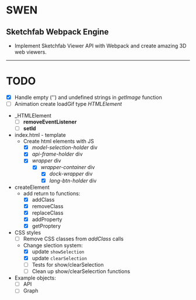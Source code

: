 # SWEN

## Sketchfab Webpack Engine

* Implement Sketchfab Viewer API with Webpack and create amazing 3D web viewers.

---

# TODO
* [x] Handle empty ('') and undefined strings in *getImage* function 
* [ ] Animation create loadGif type _HTMLElement_
* _HTMLElement 
  * [ ] **removeEventListener**
  * [ ] **setId**
* index.html - template
  * Create html elements with JS
    * [x] *model-selection-holder* div
    * [X] *api-frame-holder* div
    * [x] *wrapper* div
      * [x] *wrapper-container* div
        * [x] *dock-wrapper* div
        * [x] *lang-btn-holder* div
* createElement
  * add return to functions:
    * [x] addClass
    * [x] removeClass
    * [x] replaceClass
    * [x] addProperty
    * [x] getProptery
* CSS styles
  * [ ] Remove CSS classes from *addClass* calls
  * Change slection system:
    * [x] update ```showSelection```
    * [x] update ```clearSelection```
    * [ ] Tests for show/clearSelection
    * [ ] Clean up show/clearSelecrtion functions

* Example objects:
  * [ ] API
  * [ ] Graph 

